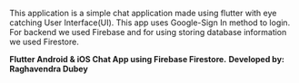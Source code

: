 This application is a simple chat application made using flutter with eye catching User Interface(UI).
This app uses Google-Sign In method to login. For backend we used Firebase and for using storing database
information we used Firestore.

<b>Flutter Android & iOS Chat App using Firebase Firestore.</b>
<b>Developed by: Raghavendra Dubey</b>


